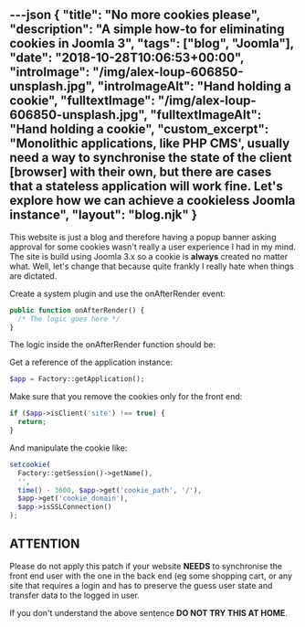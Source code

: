 ---json
{
  "title": "No more cookies please",
  "description": "A simple how-to for eliminating cookies in Joomla 3",
  "tags": ["blog", "Joomla"],
  "date": "2018-10-28T10:06:53+00:00",
  "introImage": "/img/alex-loup-606850-unsplash.jpg",
  "introImageAlt": "Hand holding a cookie",
  "fulltextImage": "/img/alex-loup-606850-unsplash.jpg",
  "fulltextImageAlt": "Hand holding a cookie",
  "custom_excerpt": "Monolithic applications, like PHP CMS', usually need a way to synchronise the state of the client [browser] with their own, but there are cases that a stateless application will work fine. Let's explore how we can achieve a cookieless Joomla instance",
  "layout": "blog.njk"
}
---
This website is just a blog and therefore having a popup banner asking approval for some cookies wasn't really a user experience I had in my mind. The site is build using Joomla 3.x so a cookie is **always** created no matter what. Well, let's change that because quite frankly I really hate when things are dictated.

 Create a system plugin and use the onAfterRender event:


```php
public function onAfterRender() {
  /* The logic goes here */
} 
```


The logic inside the onAfterRender function should be:

Get a reference of the application instance:

```php
$app = Factory::getApplication();
```

Make sure that you remove the cookies only for the front end:

```php
if ($app->isClient('site') !== true) { 
  return;
} 
```

And manipulate the cookie like:

```php
setcookie(
  Factory::getSession()->getName(),
  '',
  time() - 3600, $app->get('cookie_path', '/'),
  $app->get('cookie_domain'),
  $app->isSSLConnection()
);
```

ATTENTION
---------

Please do not apply this patch if your website **NEEDS** to synchronise the front end user with the one in the back end (eg some shopping cart, or any site that requires a login and has to preserve the guess user state and transfer data to the logged in user.

If you don't understand the above sentence **DO NOT TRY THIS AT HOME**.
